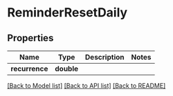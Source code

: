 # ReminderResetDaily

## Properties
Name | Type | Description | Notes
------------ | ------------- | ------------- | -------------
**recurrence** | **double** |  | 

[[Back to Model list]](../README.md#documentation-for-models) [[Back to API list]](../README.md#documentation-for-api-endpoints) [[Back to README]](../README.md)


